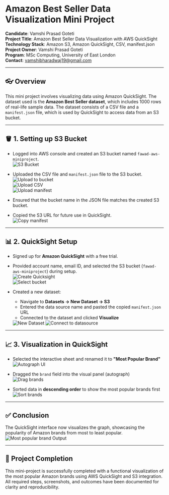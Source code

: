 # Amazon Best Seller Data Visualization Mini Project

**Candidate**: Vamshi Prasad Goteti  
**Project Title**: Amazon Best Seller Data Visualization with AWS QuickSight  
**Technology Stack**: Amazon S3, Amazon QuickSight, CSV, manifest.json  
**Project Owner**: Vamshi Prasad Goteti  
**Program**: MSc Computing, University of East London  
**Contact**: vamshibharadwaj19@gmail.com  

---

## 👓 Overview

This mini project involves visualizing data using Amazon QuickSight. The dataset used is the **Amazon Best Seller dataset**, which includes 1000 rows of real-life sample data. The dataset consists of a CSV file and a `manifest.json` file, which is used by QuickSight to access data from an S3 bucket.

---

## 🪣 1. Setting up S3 Bucket

- Logged into AWS console and created an S3 bucket named `fawad-aws-miniproject`.  
  <img src="Images/Create S3 Bucket.png" alt="S3 Bucket">  

- Uploaded the CSV file and `manifest.json` file to the S3 bucket.  
  <img src="Images/Upload in bucket.png" alt="Upload to bucket">  
  <img src="Images/Upload csv file.png" alt="Upload CSV">  
  <img src="Images/upload manifest.png" alt="Upload manifest">  

- Ensured that the bucket name in the JSON file matches the created S3 bucket.  
- Copied the S3 URL for future use in QuickSight.  
  <img src="Images/Copy mainfest.png" alt="Copy manifest">

---

## 📊 2. QuickSight Setup

- Signed up for **Amazon QuickSight** with a free trial.  
- Provided account name, email ID, and selected the S3 bucket (`fawad-aws-miniproject`) during setup.  
  <img src="Images/Create Quicksight.png" alt="Create Quicksight">  
  <img src="Images/select bucket.png" alt="Select bucket">  

- Created a new dataset:
  - Navigate to **Datasets → New Dataset → S3**  
  - Entered the data source name and pasted the copied `manifest.json` URL  
  - Connected to the dataset and clicked **Visualize**  
  <img src="Images/New Dataset.png" alt="New Dataset">  
  <img src="Images/connect to datasource.png" alt="Connect to datasource">

---

## 📈 3. Visualization in QuickSight

- Selected the interactive sheet and renamed it to **"Most Popular Brand"**  
  <img src="Images/Autogragh UI.png" alt="Autograph UI">  

- Dragged the `brand` field into the visual panel (autograph)  
  <img src="Images/Drag brands.png" alt="Drag brands">  

- Sorted data in **descending order** to show the most popular brands first  
  <img src="Images/sort brands.png" alt="Sort brands">  

---

## ✅ Conclusion

The QuickSight interface now visualizes the graph, showcasing the popularity of Amazon brands from most to least popular.  
<img src="Images/Most popular brand Output.png" alt="Most popular brand Output">

---

## 📌 Project Completion

This mini-project is successfully completed with a functional visualization of the most popular Amazon brands using AWS QuickSight and S3 integration. All required steps, screenshots, and outcomes have been documented for clarity and reproducibility.

